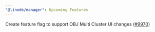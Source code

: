 ```yaml
---
"@linode/manager": Upcoming Features
---
```


Create feature flag to support OBJ Multi Cluster UI changes ([#9970](https://github.com/linode/manager/pull/9970))
